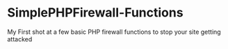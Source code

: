 # SimplePHPFirewall-Functions
My First shot at a few basic PHP firewall functions to stop your site getting attacked

